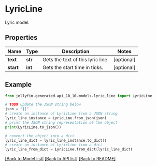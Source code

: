 # LyricLine

Lyric model.

## Properties

Name | Type | Description | Notes
------------ | ------------- | ------------- | -------------
**text** | **str** | Gets the text of this lyric line. | [optional] 
**start** | **int** | Gets the start time in ticks. | [optional] 

## Example

```python
from jellyfin.generated.api_10_10.models.lyric_line import LyricLine

# TODO update the JSON string below
json = "{}"
# create an instance of LyricLine from a JSON string
lyric_line_instance = LyricLine.from_json(json)
# print the JSON string representation of the object
print(LyricLine.to_json())

# convert the object into a dict
lyric_line_dict = lyric_line_instance.to_dict()
# create an instance of LyricLine from a dict
lyric_line_from_dict = LyricLine.from_dict(lyric_line_dict)
```
[[Back to Model list]](../README.md#documentation-for-models) [[Back to API list]](../README.md#documentation-for-api-endpoints) [[Back to README]](../README.md)


